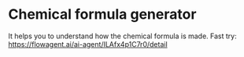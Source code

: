 # Chemical formula generator 
It helps you to understand how the chemical formula is made.
Fast try: https://flowagent.ai/ai-agent/ILAfx4p1C7r0/detail
